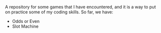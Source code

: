 A repository for some games that I have encountered, and it is a way to put on practice some of my coding skills.
So far, we have:

- Odds or Even
- Slot Machine
